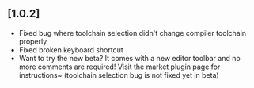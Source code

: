 ## [1.0.2]
- Fixed bug where toolchain selection didn't change compiler toolchain properly
- Fixed broken keyboard shortcut
- Want to try the new beta? It comes with a new editor toolbar and no more comments are required! Visit the market plugin page for instructions~ (toolchain selection bug is not fixed yet in beta)
